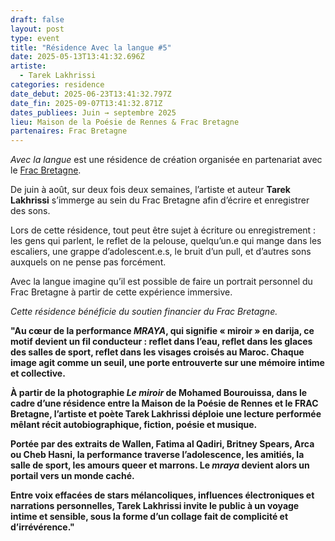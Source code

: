 ```yaml
---
draft: false
layout: post
type: event
title: "Résidence Avec la langue #5"
date: 2025-05-13T13:41:32.696Z
artiste:
  - Tarek Lakhrissi
categories: residence
date_debut: 2025-06-23T13:41:32.797Z
date_fin: 2025-09-07T13:41:32.871Z
dates_publiees: Juin → septembre 2025
lieu: Maison de la Poésie de Rennes & Frac Bretagne
partenaires: Frac Bretagne
---
```

*Avec la langue* est une résidence de création organisée en partenariat avec le [Frac Bretagne](https://www.fracbretagne.fr/fr/).

De juin à août, sur deux fois deux semaines, l’artiste et auteur **Tarek Lakhrissi** s’immerge au sein du Frac Bretagne afin d’écrire et enregistrer des sons.

Lors de cette résidence, tout peut être sujet à écriture ou enregistrement : les gens qui parlent, le reflet de la pelouse, quelqu’un.e qui mange dans les escaliers, une grappe d’adolescent.e.s, le bruit d’un pull, et d’autres sons auxquels on ne pense pas forcément.

Avec la langue imagine qu’il est possible de faire un portrait personnel du Frac Bretagne à partir de cette expérience immersive.

*Cette résidence bénéficie du soutien financier du Frac Bretagne.*



**"Au cœur de la performance *MRAYA*, qui signifie « miroir » en darija, ce motif devient un fil conducteur : reflet dans l’eau, reflet dans les glaces des salles de sport, reflet dans les visages croisés au Maroc. Chaque image agit comme un seuil, une porte entrouverte sur une mémoire intime et collective.**

**À partir de la photographie *Le miroir* de Mohamed Bourouissa, dans le cadre d’une résidence entre la Maison de la Poésie de Rennes et le FRAC Bretagne, l’artiste et poète Tarek Lakhrissi déploie une lecture performée mêlant récit autobiographique, fiction, poésie et musique.**

**Portée par des extraits de Wallen, Fatima al Qadiri, Britney Spears, Arca ou Cheb Hasni, la performance traverse l’adolescence, les amitiés, la salle de sport, les amours queer et marrons. Le *mraya* devient alors un portail vers un monde caché.**

**Entre voix effacées de stars mélancoliques, influences électroniques et narrations personnelles, Tarek Lakhrissi invite le public à un voyage intime et sensible, sous la forme d’un collage fait de complicité et d’irrévérence."**